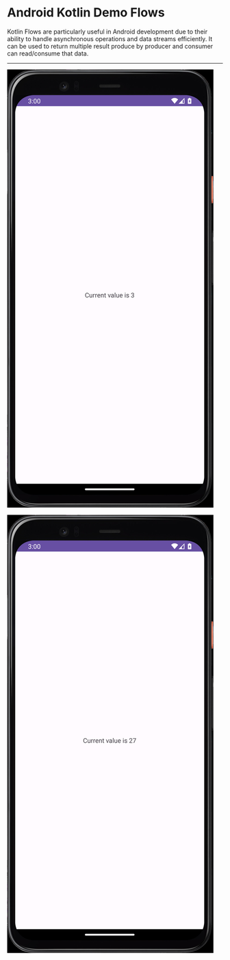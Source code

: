 # Android Kotlin Demo Flows


Kotlin Flows are particularly useful in Android development due to their ability to handle asynchronous operations and data streams efficiently.
It can be used to return multiple result produce by producer and consumer can read/consume that data.

---

[![Vaibhav Mojidra - 1.jpeg](https://raw.githubusercontent.com/VaibhavMojidra/Android-Kotlin---Demo-Flows/master/screenshots/1.jpeg "Vaibhav Mojidra")](https://vaibhavmojidra.github.io/site/)

[![Vaibhav Mojidra - 2.jpeg](https://raw.githubusercontent.com/VaibhavMojidra/Android-Kotlin---Demo-Flows/master/screenshots/2.jpeg "Vaibhav Mojidra")](https://vaibhavmojidra.github.io/site/)